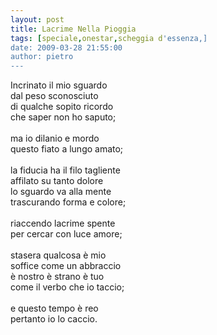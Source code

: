 ```yaml
---
layout: post
title: Lacrime Nella Pioggia
tags: [speciale,onestar,scheggia d'essenza,]
date: 2009-03-28 21:55:00
author: pietro
---
```

Incrinato il mio sguardo<br/>dal peso sconosciuto<br/>di qualche sopito ricordo<br/>che saper non ho saputo;<br/><br/>ma io dilanio e mordo<br/>questo fiato a lungo amato;<br/><br/>la fiducia ha il filo tagliente<br/>affilato su tanto dolore<br/>lo sguardo va alla mente<br/>trascurando forma e colore;<br/><br/>riaccendo lacrime spente<br/>per cercar con luce amore;<br/><br/>stasera qualcosa è mio<br/>soffice come un abbraccio<br/>è nostro è strano è tuo<br/>come il verbo che io taccio;<br/><br/>e questo tempo è reo<br/>pertanto io lo caccio.

